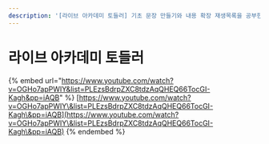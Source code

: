 ```yaml
---
description: '[라이브 아카데미 토들러] 기초 문장 만들기와 내용 확장 재생목록을 공부한 내용입니다.'
---
```


# 라이브 아카데미 토들러

{% embed url="https://www.youtube.com/watch?v=OGHo7apPWIY&list=PLEzsBdrpZXC8tdzAqQHEQ66TocGI-Kagh&pp=iAQB" %}
[https://www.youtube.com/watch?v=OGHo7apPWIY\&list=PLEzsBdrpZXC8tdzAqQHEQ66TocGI-Kagh\&pp=iAQB](https://www.youtube.com/watch?v=OGHo7apPWIY\&list=PLEzsBdrpZXC8tdzAqQHEQ66TocGI-Kagh\&pp=iAQB)
{% endembed %}
